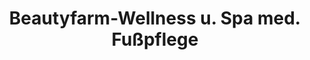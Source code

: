 ---
title: "Beautyfarm-Wellness u. Spa med. Fußpflege"
url: /bad-fuessing/beautyfarm-wellness-u-spa-med-fusspflege/
shop: Kosmetik
---